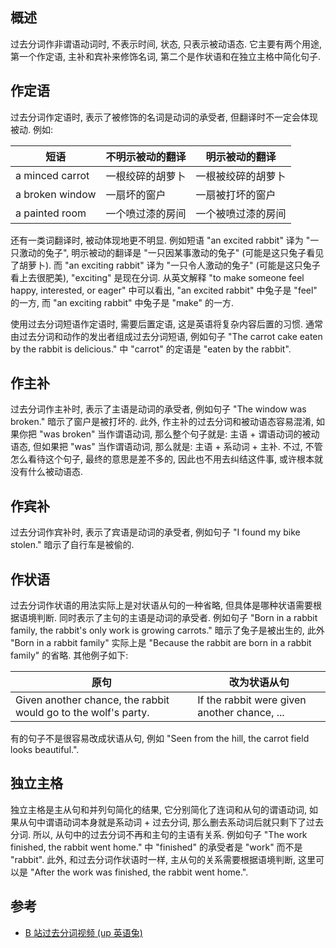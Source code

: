 ## 概述

过去分词作非谓语动词时, 不表示时间, 状态, 只表示被动语态. 它主要有两个用途, 第一个作定语, 主补和宾补来修饰名词, 第二个是作状语和在独立主格中简化句子.

## 作定语

过去分词作定语时, 表示了被修饰的名词是动词的承受者, 但翻译时不一定会体现被动. 例如:

| 短语            | 不明示被动的翻译 | 明示被动的翻译     |
| --------------- | ---------------- | ------------------ |
| a minced carrot | 一根绞碎的胡萝卜 | 一根被绞碎的胡萝卜 |
| a broken window | 一扇坏的窗户     | 一扇被打坏的窗户   |
| a painted room  | 一个喷过漆的房间 | 一个被喷过漆的房间 |

还有一类词翻译时, 被动体现地更不明显. 例如短语 "an excited rabbit" 译为 "一只激动的兔子", 明示被动的翻译是 "一只因某事激动的兔子" (可能是这只兔子看见了胡萝卜). 而 "an exciting rabbit" 译为 "一只令人激动的兔子" (可能是这只兔子看上去很肥美), "exciting" 是现在分词. 从英文解释 "to make someone feel happy, interested, or eager" 中可以看出, "an excited rabbit" 中兔子是 "feel" 的一方, 而 "an exciting rabbit" 中兔子是 "make" 的一方.

使用过去分词短语作定语时, 需要后置定语, 这是英语将复杂内容后置的习惯. 通常由过去分词和动作的发出者组成过去分词短语, 例如句子 "The carrot cake eaten by the rabbit is delicious." 中 "carrot" 的定语是 "eaten by the rabbit".

## 作主补

过去分词作主补时, 表示了主语是动词的承受者, 例如句子 "The window was broken." 暗示了窗户是被打坏的. 此外, 作主补的过去分词和被动语态容易混淆, 如果你把 "was broken" 当作谓语动词, 那么整个句子就是: 主语 + 谓语动词的被动语态, 但如果把 "was" 当作谓语动词, 那么就是: 主语 + 系动词 + 主补. 不过, 不管怎么看待这个句子, 最终的意思是差不多的, 因此也不用去纠结这件事, 或许根本就没有什么被动语态.

## 作宾补

过去分词作宾补时, 表示了宾语是动词的承受者, 例如句子 "I found my bike stolen." 暗示了自行车是被偷的.

## 作状语

过去分词作状语的用法实际上是对状语从句的一种省略, 但具体是哪种状语需要根据语境判断. 同时表示了主句的主语是动词的承受者. 例如句子 "Born in a rabbit family, the rabbit's only work is growing carrots." 暗示了兔子是被出生的, 此外 "Born in a rabbit family" 实际上是 "Because the rabbit are born in a rabbit family" 的省略. 其他例子如下:

| 原句                                                         | 改为状语从句                                 |
| ------------------------------------------------------------ | -------------------------------------------- |
| Given another chance, the rabbit would go to the wolf's party. | If the rabbit were given another chance, ... |

有的句子不是很容易改成状语从句, 例如 "Seen from the hill, the carrot field looks beautiful.".

## 独立主格

独立主格是主从句和并列句简化的结果, 它分别简化了连词和从句的谓语动词, 如果从句中谓语动词本身就是系动词 + 过去分词, 那么删去系动词后就只剩下了过去分词. 所以, 从句中的过去分词不再和主句的主语有关系. 例如句子 "The work finished, the rabbit went home." 中 "finished" 的承受者是 "work" 而不是 "rabbit". 此外, 和过去分词作状语时一样, 主从句的关系需要根据语境判断, 这里可以是 "After the work was finished, the rabbit went home.".

## 参考

- [B 站过去分词视频 (up 英语兔)](https://www.bilibili.com/video/BV1YZ4y1g7mE?p=5)

